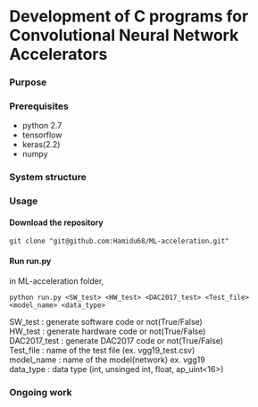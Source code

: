 # Development of C programs for Convolutional Neural Network Accelerators

### Purpose

### Prerequisites
* python 2.7
* tensorflow
* keras(2.2)
* numpy

### System structure

  

### Usage

#### Download the repository

```
git clone "git@github.com:Hamidu68/ML-acceleration.git"
```

#### Run run.py

in ML-acceleration folder,
```
python run.py <SW_test> <HW_test> <DAC2017_test> <Test_file> <model_name> <data_type>
```
SW_test : generate software code or not(True/False)  
HW_test : generate hardware code or not(True/False)  
DAC2017_test : generate DAC2017 code or not(True/False)  
Test_file : name of the test file (ex. vgg19_test.csv)  
model_name : name of the model(network) ex. vgg19  
data_type : data type (int, unsinged int, float, ap_uint<16>)  

 
 ### Ongoing work
  
